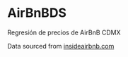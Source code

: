 # AirBnBDS
Regresión de precios de AirBnB CDMX

Data sourced from [insideairbnb.com](http://insideairbnb.com/get-the-data.html)
